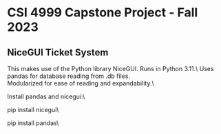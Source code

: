 # CSI 4999 Capstone Project - Fall 2023

## NiceGUI Ticket System

This makes use of the Python library NiceGUI. Runs in Python 3.11.\ 
Uses pandas for database reading from .db files.\
Modularized for ease of reading and expandability.\

Install pandas and nicegui:\

pip install nicegui\

pip install pandas\







